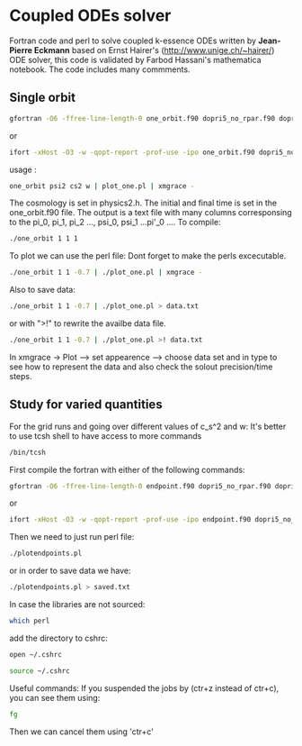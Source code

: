 # Coupled ODEs solver

Fortran code and perl to solve coupled k-essence ODEs written by **Jean-Pierre Eckmann** based on Ernst Hairer's (http://www.unige.ch/~hairer/) ODE solver, this code is  validated by Farbod Hassani's mathematica notebook. The code includes many commments.

## Single orbit
```bash
gfortran -O6 -ffree-line-length-0 one_orbit.f90 dopri5_no_rpar.f90 dopri5copy_no_rpar.f90 -o one_orbit 
```
or
```bash
ifort -xHost -O3 -w -qopt-report -prof-use -ipo one_orbit.f90 dopri5_no_rpar.f90 dopri5copy_no_rpar.f90  -o one_orbit
```
usage :
```bash
one_orbit psi2 cs2 w | plot_one.pl | xmgrace -
```

The cosmology is set in physics2.h. The initial and final time is set in the one_orbit.f90 file.
The output is a text file with many columns corresponsing to the pi_0, pi_1, pi_2 ..., psi_0, psi_1 ...pi'_0 ....
To compile:

```bash
./one_orbit 1 1 1
```

To plot we can use the perl file:
Dont forget to make the perls excecutable. 

```bash
./one_orbit 1 1 -0.7 | ./plot_one.pl | xmgrace -
```

Also to save data:

```bash
./one_orbit 1 1 -0.7 | ./plot_one.pl > data.txt
```
or  with ">!" to rewrite the availbe data file.

```bash
./one_orbit 1 1 -0.7 | ./plot_one.pl >! data.txt
```

In xmgrace -> Plot --> set appearence --> choose data set and in type to see how to represent the data and also check the solout precision/time steps.



## Study for varied quantities

For the grid runs and going over different values of c_s^2 and w:
It's better to use tcsh shell to have access to more commands

```bash
/bin/tcsh
```

First compile the fortran with either of the following commands:

```bash
gfortran -O6 -ffree-line-length-0 endpoint.f90 dopri5_no_rpar.f90 dopri5copy_no_rpar.f90 -o endpoint
```
or

```bash
ifort -xHost -O3 -w -qopt-report -prof-use -ipo endpoint.f90 dopri5_no_rpar.f90 dopri5copy_no_rpar.f90  -o endpoint
```

Then we need to just run perl file:

```bash
./plotendpoints.pl
```

or in order to save data we have:

```bash
./plotendpoints.pl > saved.txt
```

In case the libraries are not sourced:

```bash
which perl 
```
add the directory to cshrc:

```bash
open ~/.cshrc 
```

```bash
source ~/.cshrc
```

Useful commands:
If you suspended the jobs by (ctr+z instead of ctr+c), you can see them using:

```bash
fg
```
Then we can cancel them using 'ctr+c'



